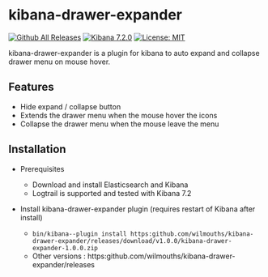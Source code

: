 # kibana-drawer-expander

[![Github All Releases](https://img.shields.io/github/downloads/wilmouths/kibana-drawer-expander/total.svg)](https://github.com/wilmouths/kibana-drawer-expander/releases) [![Kibana 7.2.0](https://img.shields.io/badge/Kibana-v7.2.0-blue.svg)](https://www.elastic.co/guide/en/kibana/7.2/release-notes-7.2.0.html) [![License: MIT](https://img.shields.io/badge/License-MIT-yellow.svg)](https://opensource.org/licenses/MIT)

kibana-drawer-expander is a plugin for kibana to auto expand and collapse drawer menu on mouse hover.

## Features

+ Hide expand / collapse button
+ Extends the drawer menu when the mouse hover the icons
+ Collapse the drawer menu when the mouse leave the menu

## Installation

+ Prerequisites
  + Download and install Elasticsearch and Kibana
  + Logtrail is supported and tested with Kibana 7.2

+ Install kibana-drawer-expander plugin (requires restart of Kibana after install)
  + ``bin/kibana--plugin install https:github.com/wilmouths/kibana-drawer-expander/releases/download/v1.0.0/kibana-drawer-expander-1.0.0.zip``
  + Other versions : https:github.com/wilmouths/kibana-drawer-expander/releases
